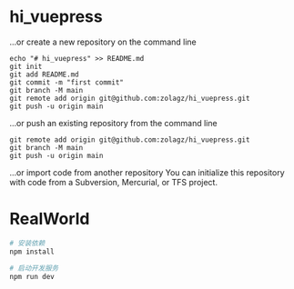 # hi_vuepress


…or create a new repository on the command line

```
echo "# hi_vuepress" >> README.md
git init
git add README.md
git commit -m "first commit"
git branch -M main
git remote add origin git@github.com:zolagz/hi_vuepress.git
git push -u origin main
```
…or push an existing repository from the command line

```
git remote add origin git@github.com:zolagz/hi_vuepress.git
git branch -M main
git push -u origin main

```
…or import code from another repository
You can initialize this repository with code from a Subversion, Mercurial, or TFS project.



# RealWorld

```sh
# 安装依赖
npm install

# 启动开发服务
npm run dev
```


